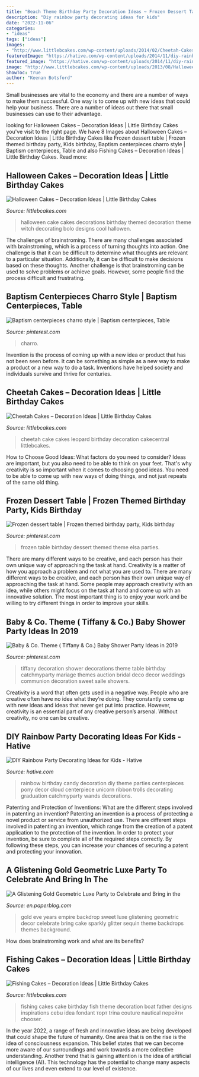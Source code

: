 ```yaml
---
title: "Beach Theme Birthday Party Decoration Ideas ~ Frozen Dessert Table"
description: "Diy rainbow party decorating ideas for kids"
date: "2022-11-06"
categories:
- "ideas"
tags: ["ideas"]
images:
- "http://www.littlebcakes.com/wp-content/uploads/2014/02/Cheetah-Cakes-Pictures.jpg"
featuredImage: "https://hative.com/wp-content/uploads/2014/11/diy-rainbow-party-decorating-ideas/4-candy-decoration.jpg"
featured_image: "https://hative.com/wp-content/uploads/2014/11/diy-rainbow-party-decorating-ideas/4-candy-decoration.jpg"
image: "http://www.littlebcakes.com/wp-content/uploads/2013/08/Halloween-Cake-Decorations.jpg"
ShowToc: true
author: "Keenan Botsford"
---
```



Small businesses are vital to the economy and there are a number of ways to make them successful. One way is to come up with new ideas that could help your business. There are a number of ideas out there that small businesses can use to their advantage.

	

		
looking for Halloween Cakes – Decoration Ideas | Little Birthday Cakes you've visit to the right page. We have 8 Images about Halloween Cakes – Decoration Ideas | Little Birthday Cakes like Frozen dessert table | Frozen themed birthday party, Kids birthday, Baptism centerpieces charro style | Baptism centerpieces, Table and also Fishing Cakes – Decoration Ideas | Little Birthday Cakes. Read more:
		
    
## Halloween Cakes – Decoration Ideas | Little Birthday Cakes

<img loading=lazy src="http://www.littlebcakes.com/wp-content/uploads/2013/08/Halloween-Cake-Decorations.jpg" onerror="this.onerror=null;this.src='https://tse1.mm.bing.net/th?id=OIP.BXQwElwqXjPBny6XEyj5bgHaKc&amp;pid=15.1';" alt="Halloween Cakes – Decoration Ideas | Little Birthday Cakes">

_Source: littlebcakes.com_

>halloween cake cakes decorations birthday themed decoration theme witch decorating bolo designs cool hallowen. 

	

The challenges of brainstroming.
There are many challenges associated with brainstroming, which is a process of turning thoughts into action. One challenge is that it can be difficult to determine what thoughts are relevant to a particular situation. Additionally, it can be difficult to make decisions based on these thoughts. Another challenge is that brainstroming can be used to solve problems or achieve goals. However, some people find the process difficult and frustrating.

    
## Baptism Centerpieces Charro Style | Baptism Centerpieces, Table

<img loading=lazy src="https://i.pinimg.com/736x/a3/bc/98/a3bc98279593e3efd87a484ae3b2400c.jpg" onerror="this.onerror=null;this.src='https://tse4.mm.bing.net/th?id=OIP.fL3zcsf4V5FXW6Fnscv8SwHaNL&amp;pid=15.1';" alt="Baptism centerpieces charro style | Baptism centerpieces, Table">

_Source: pinterest.com_

>charro. 

	

Invention is the process of coming up with a new idea or product that has not been seen before. It can be something as simple as a new way to make a product or a new way to do a task. Inventions have helped society and individuals survive and thrive for centuries.

    
## Cheetah Cakes – Decoration Ideas | Little Birthday Cakes

<img loading=lazy src="http://www.littlebcakes.com/wp-content/uploads/2014/02/Cheetah-Cakes-Pictures.jpg" onerror="this.onerror=null;this.src='https://tse2.mm.bing.net/th?id=OIP.5NS714f2F-Ea1bpK9q1DSAHaJ4&amp;pid=15.1';" alt="Cheetah Cakes – Decoration Ideas | Little Birthday Cakes">

_Source: littlebcakes.com_

>cheetah cake cakes leopard birthday decoration cakecentral littlebcakes. 

	

How to Choose Good Ideas: What factors do you need to consider?
Ideas are important, but you also need to be able to think on your feet. That's why creativity is so important when it comes to choosing good ideas. You need to be able to come up with new ways of doing things, and not just repeats of the same old thing.

    
## Frozen Dessert Table | Frozen Themed Birthday Party, Kids Birthday

<img loading=lazy src="https://i.pinimg.com/736x/d7/ff/21/d7ff21dc71e68af6fe1f3df58be7a1eb--frozen-dessert-table-frozen-desserts.jpg" onerror="this.onerror=null;this.src='https://tse4.mm.bing.net/th?id=OIP.zvaSrOCwV7YlNLlSq_OYfwHaNK&amp;pid=15.1';" alt="Frozen dessert table | Frozen themed birthday party, Kids birthday">

_Source: pinterest.com_

>frozen table birthday dessert themed theme elsa parties. 

	

There are many different ways to be creative, and each person has their own unique way of approaching the task at hand.
Creativity is a matter of how you approach a problem and not what you are used to. There are many different ways to be creative, and each person has their own unique way of approaching the task at hand. Some people may approach creativity with an idea, while others might focus on the task at hand and come up with an innovative solution. The most important thing is to enjoy your work and be willing to try different things in order to improve your skills.

    
## Baby &amp; Co. Theme ( Tiffany &amp; Co.) Baby Shower Party Ideas In 2019

<img loading=lazy src="https://i.pinimg.com/736x/51/1a/8a/511a8a0dd7fcbcad5f1a7412f6099249.jpg?b=t" onerror="this.onerror=null;this.src='https://tse3.mm.bing.net/th?id=OIP.gJQknbYsIGnk9SNxlyEQRAHaJ3&amp;pid=15.1';" alt="Baby &amp; Co. Theme ( Tiffany &amp; Co.) Baby Shower Party Ideas in 2019">

_Source: pinterest.com_

>tiffany decoration shower decorations theme table birthday catchmyparty mariage themes auction bridal deco decor weddings communion décoration sweet salle showers. 

	

Creativity is a word that often gets used in a negative way. People who are creative often have no idea what they’re doing. They constantly come up with new ideas and ideas that never get put into practice. However, creativity is an essential part of any creative person’s arsenal. Without creativity, no one can be creative.

    
## DIY Rainbow Party Decorating Ideas For Kids - Hative

<img loading=lazy src="https://hative.com/wp-content/uploads/2014/11/diy-rainbow-party-decorating-ideas/4-candy-decoration.jpg" onerror="this.onerror=null;this.src='https://tse2.mm.bing.net/th?id=OIP.GfTxgQhCKywEmuWykiSTCAHaLG&amp;pid=15.1';" alt="DIY Rainbow Party Decorating Ideas for Kids - Hative">

_Source: hative.com_

>rainbow birthday candy decoration diy theme parties centerpieces pony decor cloud centerpiece unicorn ribbon trolls decorating graduation catchmyparty wands decorations. 

	

Patenting and Protection of Inventions: What are the different steps involved in patenting an invention?
Patenting an invention is a process of protecting a novel product or service from unauthorized use. There are different steps involved in patenting an invention, which range from the creation of a patent application to the protection of the invention. In order to protect your invention, be sure to complete all of the required steps correctly. By following these steps, you can increase your chances of securing a patent and protecting your innovation.

    
## A Glistening Gold Geometric Luxe Party To Celebrate And Bring In The

<img loading=lazy src="https://m5.paperblog.com/i/74/746516/a-glistening-gold-geometric-luxe-party-to-cel-L-2DJgiu.jpeg" onerror="this.onerror=null;this.src='https://tse2.mm.bing.net/th?id=OIP.lFwVJV84C1j9bBntq0Rq1wAAAA&amp;pid=15.1';" alt="A Glistening Gold Geometric Luxe Party to Celebrate and Bring in the">

_Source: en.paperblog.com_

>gold eve years empire backdrop sweet luxe glistening geometric decor celebrate bring cake sparkly glitter sequin theme backdrops themes background. 

	

How does brainstroming work and what are its benefits?
 

    
## Fishing Cakes – Decoration Ideas | Little Birthday Cakes

<img loading=lazy src="http://www.littlebcakes.com/wp-content/uploads/2014/01/Fishing-Cakes-Images.jpg" onerror="this.onerror=null;this.src='https://tse3.mm.bing.net/th?id=OIP.PT8mZGQT0QsOmBA6coadawHaJ4&amp;pid=15.1';" alt="Fishing Cakes – Decoration Ideas | Little Birthday Cakes">

_Source: littlebcakes.com_

>fishing cakes cake birthday fish theme decoration boat father designs inspirations cebu idea fondant торт trina couture nautical перейти chooser. 

	

In the year 2022, a range of fresh and innovative ideas are being developed that could shape the future of humanity. One area that is on the rise is the idea of consciousness expansion. This belief states that we can become more aware of our surroundings and work towards a more collective understanding. Another trend that is gaining attention is the idea of artificial intelligence (AI). This technology has the potential to change many aspects of our lives and even extend to our level of existence.

